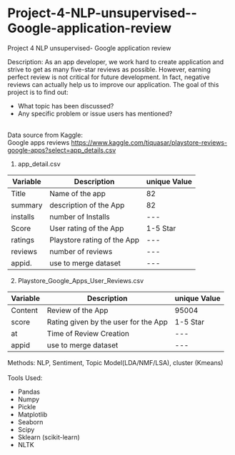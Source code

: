 # Project-4-NLP-unsupervised--Google-application-review
Project 4 NLP unsupervised- Google application review <br/>

Description: As an app developer, we work hard to create application and strive to get as many five-star reviews as possible. However, earning perfect review is not critical for future development. In fact, negative reviews can actually help us to improve our application. The goal of this project is to find out:
- What topic has been discussed?
- Any specific problem or issue users has mentioned?
<br/><br/>

Data source from Kaggle: <br/>
Google apps reviews  https://www.kaggle.com/tiquasar/playstore-reviews-google-apps?select=app_details.csv<br/>

1. app_detail.csv <br/>

| Variable | Description                 | unique Value |
| -------- | -----------                 | ------------ |
| Title    | Name of the app             | 82           |
| summary  | description of the App      | 82           |
| installs | number of Installs          | --- |
| Score    | User rating of the App      | 1-5 Star     |
| ratings  | Playstore rating of the App | --- |
| reviews  | number of reviews           | --- |
| appid.   | use to merge dataset        | --- |

2. Playstore_Google_Apps_User_Reviews.csv <br/>

| Variable | Description                          | unique Value |
| -------- | -----------                          | ------------ |
| Content  | Review of the App                    | 95004        |
| score    | Rating given by the user for the App | 1-5 Star |
| at       | Time of Review Creation              | --- |
| appid    | use to merge dataset                 | --- |
   

Methods: NLP, Sentiment, Topic Model(LDA/NMF/LSA), cluster (Kmeans)<br/><br/>
Tools Used:
- Pandas
- Numpy
- Pickle
- Matplotlib
- Seaborn
- Scipy
- Sklearn (scikit-learn)
- NLTK

